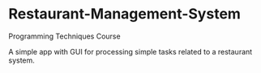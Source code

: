 # Restaurant-Management-System

Programming Techniques Course

A simple app with GUI for processing simple tasks related to a restaurant system.
